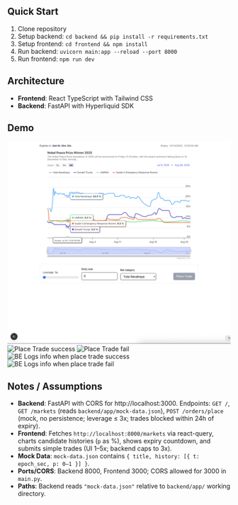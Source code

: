 ## Quick Start
1. Clone repository
2. Setup backend: `cd backend && pip install -r requirements.txt`
3. Setup frontend: `cd frontend && npm install`
4. Run backend: `uvicorn main:app --reload --port 8000`
5. Run frontend: `npm run dev`

## Architecture
- **Frontend**: React TypeScript with Tailwind CSS
- **Backend**: FastAPI with Hyperliquid SDK

## Demo
![UI](/demo/ui.png)
![Place Trade success](/demo/trade_success.png)
![Place Trade fail](/demo/trade_fail.png)
![BE Logs info when place trade success](/demo/be_logs_success.png)
![BE Logs info when place trade fail](/demo/be_logs_fail.png)

## Notes / Assumptions
- **Backend**: FastAPI with CORS for http://localhost:3000. Endpoints: `GET /`, `GET /markets` (reads `backend/app/mock-data.json`), `POST /orders/place` (mock, no persistence; leverage ≤ 3x; trades blocked within 24h of expiry).
- **Frontend**: Fetches `http://localhost:8000/markets` via react-query, charts candidate histories (`p` as %), shows expiry countdown, and submits simple trades (UI 1–5x; backend caps to 3x).
- **Mock Data**: `mock-data.json` contains `{ title, history: [{ t: epoch_sec, p: 0–1 }] }`.
- **Ports/CORS**: Backend 8000, Frontend 3000; CORS allowed for 3000 in `main.py`.
- **Paths**: Backend reads `"mock-data.json"` relative to `backend/app/` working directory.
